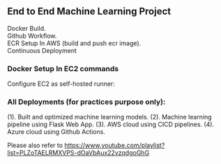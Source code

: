 ## End to End Machine Learning Project
Docker Build.\
Github Workflow.\
ECR Setup In AWS (build and push ecr image). \
Continuous Deployment

### Docker Setup In EC2 commands
Configure EC2 as self-hosted runner:

### All Deployments (for practices purpose only):
(1). Built and optimized machine learning models.
(2). Machine learning pipeline using Flask Web App.
(3). AWS cloud using CICD pipelines.
(4). Azure cloud using Github Actions.

Please also refer to https://www.youtube.com/playlist?list=PLZoTAELRMXVPS-dOaVbAux22vzqdgoGhG
